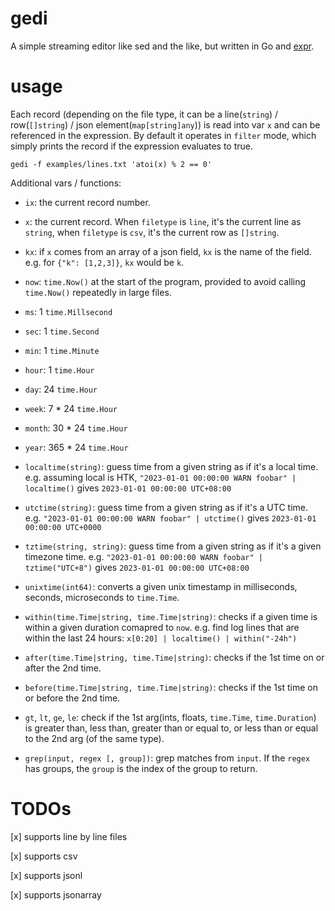 # gedi

A simple streaming editor like sed and the like, but written in Go and [expr](https://expr-lang.org/).


# usage

Each record (depending on the file type, it can be a line(`string`) / row(`[]string`) / json element(`map[string]any`)) is read into var `x` and can be referenced in the expression. By default it operates in `filter` mode, which simply prints the record if the expression evaluates to true.

```
gedi -f examples/lines.txt 'atoi(x) % 2 == 0'
```

Additional vars / functions:

* `ix`: the current record number.

* `x`: the current record. When `filetype` is `line`, it's the current line as `string`, when `filetype` is `csv`, it's the current row as `[]string`.

* `kx`: if `x` comes from an array of a json field, `kx` is the name of the field. e.g. for `{"k": [1,2,3]}`, `kx` would be `k`.

* `now`: `time.Now()` at the start of the program, provided to avoid calling `time.Now()` repeatedly in large files.

* `ms`: 1 `time.Millsecond`

* `sec`: 1 `time.Second`

* `min`: 1 `time.Minute`

* `hour`: 1 `time.Hour`

* `day`: 24 `time.Hour`

* `week`: 7 * 24 `time.Hour`

* `month`: 30 * 24 `time.Hour`

* `year`: 365 * 24 `time.Hour`

* `localtime(string)`: guess time from a given string as if it's a local time. e.g. assuming local is HTK, `"2023-01-01 00:00:00 WARN foobar" | localtime()` gives `2023-01-01 00:00:00 UTC+08:00`

* `utctime(string)`: guess time from a given string as if it's a UTC time. e.g. `"2023-01-01 00:00:00 WARN foobar" | utctime()` gives `2023-01-01 00:00:00 UTC+0000`

* `tztime(string, string)`: guess time from a given string as if it's a given timezone time. e.g. `"2023-01-01 00:00:00 WARN foobar" | tztime("UTC+8")` gives `2023-01-01 00:00:00 UTC+08:00`

* `unixtime(int64)`: converts a given unix timestamp in milliseconds, seconds, microseconds to `time.Time`.

* `within(time.Time|string, time.Time|string)`: checks if a given time is within a given duration comapred to `now`. e.g. find log lines that are within the last 24 hours: `x[0:20] | localtime() | within("-24h")`

* `after(time.Time|string, time.Time|string)`: checks if the 1st time on or after the 2nd time. 

* `before(time.Time|string, time.Time|string)`: checks if the 1st time on or before the 2nd time. 

* `gt`, `lt`, `ge`, `le`: check if the 1st arg(ints, floats, `time.Time`, `time.Duration`) is greater than, less than, greater than or equal to, or less than or equal to the 2nd arg (of the same type).

* `grep(input, regex [, group])`:  grep matches from `input`. If the `regex` has groups, the `group` is the index of the group to return.  


# TODOs

[x] supports line by line files

[x] supports csv

[x] supports jsonl

[x] supports jsonarray
